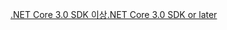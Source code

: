 [<span data-ttu-id="98c5a-101">.NET Core 3.0 SDK 이상</span><span class="sxs-lookup"><span data-stu-id="98c5a-101">.NET Core 3.0 SDK or later</span></span>](https://dotnet.microsoft.com/download/dotnet-core/3.0)

